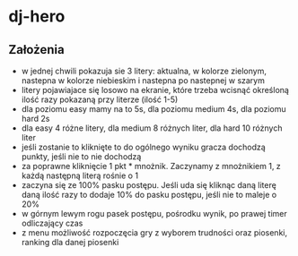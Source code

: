 # dj-hero

## Założenia

* w jednej chwili pokazuja sie 3 litery: aktualna, w kolorze zielonym, nastepna w kolorze niebieskim i nastepna po nastepnej w szarym
* litery pojawiajace się losowo na ekranie, które trzeba wcisnąć określoną ilość razy pokazaną przy literze (ilość 1-5)
* dla poziomu easy mamy na to 5s, dla poziomu medium 4s, dla poziomu hard 2s
* dla easy 4 różne litery, dla medium 8 różnych liter, dla hard 10 różnych liter
* jeśli zostanie to kliknięte to do ogólnego wyniku gracza dochodzą punkty, jeśli nie to nie dochodzą
* za poprawne kliknięcie 1 pkt * mnożnik. Zaczynamy z mnożnikiem 1, z każdą następną literą rośnie o 1
* zaczyna się ze 100% pasku postępu. Jeśli uda się kliknąc daną literę daną ilość razy to dodaje 10% do pasku postępu, jeśli nie to maleje o 20%
* w górnym lewym rogu pasek postępu, pośrodku wynik, po prawej timer odliczający czas
* z menu możliwość rozpoczęcia gry z wyborem trudności oraz piosenki, ranking dla danej piosenki


